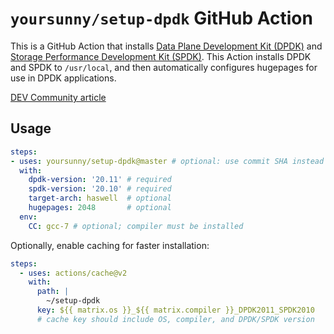 # `yoursunny/setup-dpdk` GitHub Action

This is a GitHub Action that installs [Data Plane Development Kit (DPDK)](https://www.dpdk.org/) and [Storage Performance Development Kit (SPDK)](https://spdk.io/).
This Action installs DPDK and SPDK to `/usr/local`, and then automatically configures hugepages for use in DPDK applications.

[DEV Community article](https://dev.to/yoursunny/install-data-plane-development-kit-dpdk-and-build-ndn-dpdk-35o5)

## Usage

```yaml
steps:
- uses: yoursunny/setup-dpdk@master # optional: use commit SHA instead of 'master' to ensure stability
  with:
    dpdk-version: '20.11' # required
    spdk-version: '20.10' # required
    target-arch: haswell  # optional
    hugepages: 2048       # optional
  env:
    CC: gcc-7 # optional; compiler must be installed
```

Optionally, enable caching for faster installation:

```yaml
steps:
  - uses: actions/cache@v2
    with:
      path: |
        ~/setup-dpdk
      key: ${{ matrix.os }}_${{ matrix.compiler }}_DPDK2011_SPDK2010
      # cache key should include OS, compiler, and DPDK/SPDK version
```
